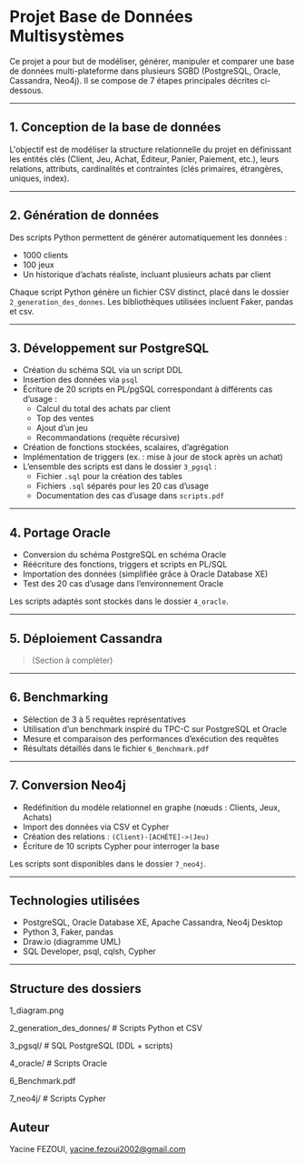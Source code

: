 # Projet Base de Données Multisystèmes

Ce projet a pour but de modéliser, générer, manipuler et comparer une base de données multi-plateforme dans plusieurs SGBD (PostgreSQL, Oracle, Cassandra, Neo4j). Il se compose de 7 étapes principales décrites ci-dessous.

---

## 1. Conception de la base de données

L'objectif est de modéliser la structure relationnelle du projet en définissant les entités clés (Client, Jeu, Achat, Éditeur, Panier, Paiement, etc.), leurs relations, attributs, cardinalités et contraintes (clés primaires, étrangères, uniques, index).


---

## 2. Génération de données

Des scripts Python permettent de générer automatiquement les données :

- 1000 clients
- 100 jeux
- Un historique d’achats réaliste, incluant plusieurs achats par client

Chaque script Python génère un fichier CSV distinct, placé dans le dossier `2_generation_des_donnes`. Les bibliothèques utilisées incluent Faker, pandas et csv.

---

## 3. Développement sur PostgreSQL

- Création du schéma SQL via un script DDL
- Insertion des données via `psql`
- Écriture de 20 scripts en PL/pgSQL correspondant à différents cas d’usage :
  - Calcul du total des achats par client
  - Top des ventes
  - Ajout d’un jeu
  - Recommandations (requête récursive)
- Création de fonctions stockées, scalaires, d’agrégation
- Implémentation de triggers (ex. : mise à jour de stock après un achat)
- L’ensemble des scripts est dans le dossier `3_pgsql` :
  - Fichier `.sql` pour la création des tables
  - Fichiers `.sql` séparés pour les 20 cas d’usage
  - Documentation des cas d’usage dans `scripts.pdf`

---

## 4. Portage Oracle

- Conversion du schéma PostgreSQL en schéma Oracle
- Réécriture des fonctions, triggers et scripts en PL/SQL
- Importation des données (simplifiée grâce à Oracle Database XE)
- Test des 20 cas d’usage dans l’environnement Oracle

Les scripts adaptés sont stockés dans le dossier `4_oracle`.

---

## 5. Déploiement Cassandra

> (Section à compléter)

---

## 6. Benchmarking

- Sélection de 3 à 5 requêtes représentatives
- Utilisation d’un benchmark inspiré du TPC-C sur PostgreSQL et Oracle
- Mesure et comparaison des performances d’exécution des requêtes
- Résultats détaillés dans le fichier `6_Benchmark.pdf`

---

## 7. Conversion Neo4j

- Redéfinition du modèle relationnel en graphe (nœuds : Clients, Jeux, Achats)
- Import des données via CSV et Cypher
- Création des relations : `(Client)-[ACHÈTE]->(Jeu)`
- Écriture de 10 scripts Cypher pour interroger la base

Les scripts sont disponibles dans le dossier `7_neo4j`.

---

## Technologies utilisées

- PostgreSQL, Oracle Database XE, Apache Cassandra, Neo4j Desktop
- Python 3, Faker, pandas
- Draw.io (diagramme UML)
- SQL Developer, psql, cqlsh, Cypher

---

## Structure des dossiers


1_diagram.png

2_generation_des_donnes/        # Scripts Python et CSV

3_pgsql/                        # SQL PostgreSQL (DDL + scripts)

4_oracle/                       # Scripts Oracle

6_Benchmark.pdf

7_neo4j/                        # Scripts Cypher

## Auteur

Yacine FEZOUI, yacine.fezoui2002@gmail.com
